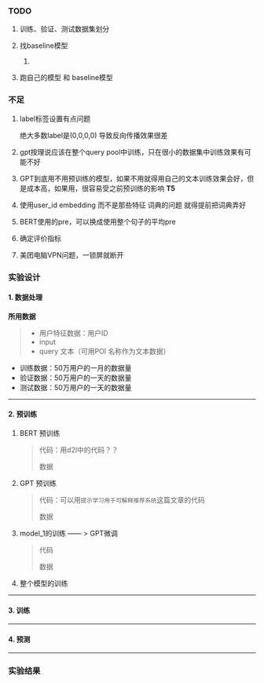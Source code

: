 
### TODO

1. 训练、验证、测试数据集划分


2. 找baseline模型

   1. 

3. 跑自己的模型 和 baseline模型 


### 不足


1. label标签设置有点问题

   绝大多数label是(0,0,0,0) 导致反向传播效果很差

2. gpt按理说应该在整个query pool中训练，只在很小的数据集中训练效果有可能不好

3. GPT到底用不用预训练的模型，如果不用就得用自己的文本训练效果会好，但是成本高，如果用，很容易受之前预训练的影响    **T5**

4. 使用user_id embedding 而不是那些特征 词典的问题 就得提前把词典弄好

5. BERT使用<CLS>的pre，可以换成使用整个句子的平均pre

6. 确定评价指标

7. 美团电脑VPN问题，一锁屏就断开



### 实验设计

#### 1. 数据处理

**所用数据**

> - 用户特征数据：用户ID
> - input
> - query 文本（可用POI 名称作为文本数据）

- 训练数据：50万用户的一月的数据量
- 验证数据：50万用户的一天的数据量
- 测试数据：50万用户的一天的数据量

---

#### 2. 预训练

1. BERT 预训练

   > 代码：用d2l中的代码？？
   >
   > 数据

2. GPT 预训练

   > 代码：可以用`提示学习用于可解释推荐系统`这篇文章的代码
   >
   > 数据

3. model_1的训练 —— > GPT微调

   > 代码
   >
   > 数据

4. 整个模型的训练

---

#### 3. 训练

---

#### 4. 预测

---

### 实验结果
